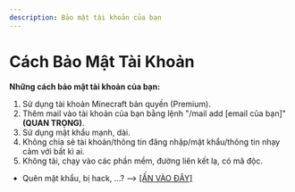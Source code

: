 ```yaml
---
description: Bảo mật tài khoản của bạn
---
```


# Cách Bảo Mật Tài Khoản

**Những cách bảo mật tài khoản của bạn:**

1. Sử dụng tài khoản Minecraft bản quyền (Premium).
2. Thêm mail vào tài khoản của bạn bằng lệnh "/mail add \[email của bạn]" **(QUAN TRỌNG)**.
3. Sử dụng mật khẩu mạnh, dài.
4. Không chia sẻ tài khoản/thông tin đăng nhập/mật khẩu/thông tin nhạy cảm với bất kì ai.
5. Không tải, chạy vào các phần mềm, đường liên kết lạ, có mã độc.



* Quên mật khẩu, bị hack, ...? --> [\[ẤN VÀO ĐÂY\]](broken-reference)
